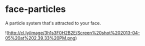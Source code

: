face-particles
==============

A particle system that's attracted to your face.

!(http://cl.ly/image/3h1s3F0H2B2E/Screen%20shot%202013-04-05%20at%202.39.33%20PM.png)